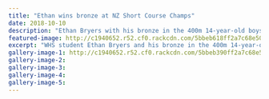 ```yaml
---
title: "Ethan wins bronze at NZ Short Course Champs"
date: 2018-10-10
description: "Ethan Bryers with his bronze in the 400m 14-year-old boys 400m freestyle at the National Short Course Swim Champs..."
featured-image: http://c1940652.r52.cf0.rackcdn.com/5bbeb618ff2a7c68e50002ff/Ethan-Bryers-bronze-230-NZ-short-chron-11-oct.jpg
excerpt: "WHS student Ethan Bryers and his bronze in the 400m 14-year-old boys 400m freestyle, the only medal for Whanganui, at the National Short Course Swimming Championships in Auckland last week."
gallery-image-1: http://c1940652.r52.cf0.rackcdn.com/5bbeb390ff2a7c68e50002f9/NZ-Short-course-swim-champ-chron-11-oct.jpg
gallery-image-2: 
gallery-image-3: 
gallery-image-4: 
gallery-image-5: 
---
```

